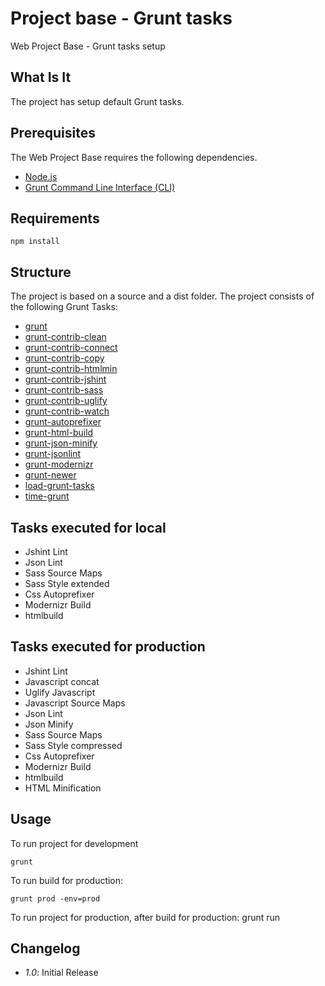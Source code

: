Project base - Grunt tasks
================

Web Project Base - Grunt tasks setup

What Is It
----------
The project has setup default Grunt tasks.

Prerequisites
-------------
The Web Project Base requires the following dependencies.

* [Node.js](http://nodejs.org/download/)
* [Grunt Command Line Interface (CLI)](https://github.com/gruntjs/grunt-cli)

Requirements
-------------
    npm install

Structure
---------
The project is based on a source and a dist folder.
The project consists of the following Grunt Tasks:

* [grunt](https://github.com/gruntjs/grunt)
* [grunt-contrib-clean](https://github.com/gruntjs/grunt-contrib-clean)
* [grunt-contrib-connect](https://github.com/gruntjs/grunt-contrib-connect)
* [grunt-contrib-copy](https://github.com/gruntjs/grunt-contrib-copy)
* [grunt-contrib-htmlmin](https://github.com/poppinlp/grunt-htmlmin)
* [grunt-contrib-jshint](https://github.com/gruntjs/grunt-contrib-jshint)
* [grunt-contrib-sass](https://github.com/gruntjs/grunt-contrib-sass)
* [grunt-contrib-uglify](https://github.com/gruntjs/grunt-contrib-uglify)
* [grunt-contrib-watch](https://github.com/gruntjs/grunt-contrib-watch)
* [grunt-autoprefixer](https://github.com/nDmitry/grunt-autoprefixer)
* [grunt-html-build](https://github.com/spatools/grunt-html-build)
* [grunt-json-minify](https://github.com/werk85/grunt-json-minify)
* [grunt-jsonlint](https://github.com/brandonramirez/grunt-jsonlint)
* [grunt-modernizr](https://github.com/Modernizr/grunt-modernizr)
* [grunt-newer](https://github.com/tschaub/grunt-newer)
* [load-grunt-tasks](https://github.com/sindresorhus/time-grunt)
* [time-grunt](https://github.com/sindresorhus/time-grunt)

Tasks executed for local
---------
* Jshint Lint
* Json Lint
* Sass Source Maps
* Sass Style extended
* Css Autoprefixer
* Modernizr Build
* htmlbuild

Tasks executed for production
---------
* Jshint Lint
* Javascript concat
* Uglify Javascript
* Javascript Source Maps
* Json Lint
* Json Minify
* Sass Source Maps
* Sass Style compressed
* Css Autoprefixer
* Modernizr Build
* htmlbuild
* HTML Minification

Usage
------------
To run project for development

    grunt

To run build for production:

    grunt prod -env=prod

To run project for production, after build for production:
    grunt run

Changelog
---------
- *1.0*: Initial Release